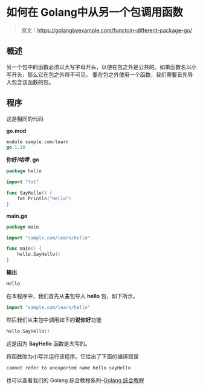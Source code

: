 # 如何在 Golang中从另一个包调用函数

> 原文：<https://golangbyexample.com/functoin-different-package-go/>

## **概述**

另一个包中的函数必须以大写字母开头，以便在包之外是公共的。如果函数名以小写开头，那么它在包之外将不可见。
要在包之外使用一个函数，我们需要首先导入包含该函数的包。

## **程序**

这是相同的代码

**go.mod**

```go
module sample.com/learn
go 1.16
```

**你好/哈啰. go**

```go
package hello

import "fmt"

func SayHello() {
	fmt.Println("Hello")
}
```

**main.go**

```go
package main

import "sample.com/learn/hello"

func main() {
    hello.SayHello()
}
```

**输出**

```go
Hello
```

在本程序中，我们首先从**主**包导入 **hello** 包，如下所示。

```go
import "sample.com/learn/hello"
```

然后我们从**主**包中调用如下的**说你好**功能

```go
hello.SayHello()
```

这是因为 **SayHello** 函数是大写的。

将函数改为小写并运行该程序。它给出了下面的编译错误

```go
cannot refer to unexported name hello.sayHello
```

也可以查看我们的 Golang 综合教程系列–[Golang 综合教程](https://golangbyexample.com/golang-comprehensive-tutorial/)